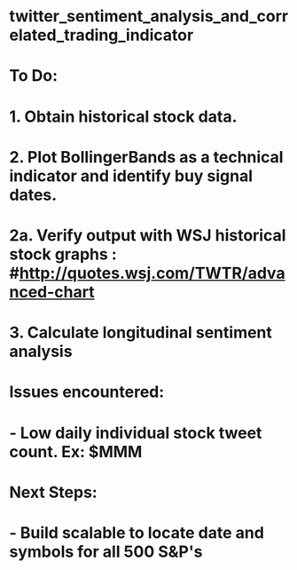 # twitter_sentiment_analysis_and_correlated_trading_indicator
 
# To Do:
# 1. Obtain historical stock data.   
# 2. Plot BollingerBands as a technical indicator and identify buy signal dates.
# 2a. Verify output with WSJ historical stock graphs : #http://quotes.wsj.com/TWTR/advanced-chart
# 3. Calculate longitudinal sentiment analysis

# Issues encountered:
# - Low daily individual stock tweet count. Ex: $MMM 
# Next Steps: 
# - Build scalable to locate date and symbols for all 500 S&P's